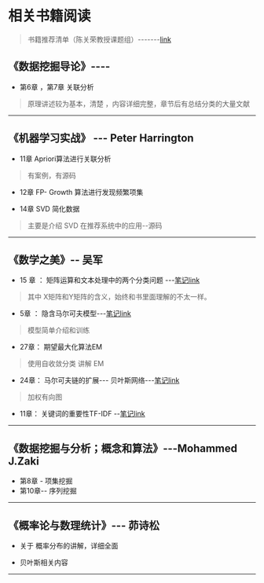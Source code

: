 # 相关书籍阅读
> 书籍推荐清单（陈关荣教授课题组）-------[link](http://www.ee.cityu.edu.hk/~gchen/ComplexNetworks/Books.htm)


## 《数据挖掘导论》----
* 第6章 ，第7章  关联分析
> 原理讲述较为基本，清楚 ，内容详细完整，章节后有总结分类的大量文献

------



##  《机器学习实战》  --- Peter Harrington

* 11章 Apriori算法进行关联分析
> 有案例，有源码

* 12章 FP- Growth 算法进行发现频繁项集


* 14章 SVD 简化数据
> 主要是介绍 SVD 在推荐系统中的应用--源码

-----


## 《数学之美》-- 吴军

* 15 章 ： 矩阵运算和文本处理中的两个分类问题 ---[笔记link](https://github.com/LiuChuang0059/Machine_Learning/blob/master/ML-in-Action/SVD.md#3-%E6%BD%9C%E5%9C%A8%E8%AF%AD%E4%B9%89%E7%B4%A2%E5%BC%95-latent-semantic-indexing)
> 其中 X矩阵和Y矩阵的含义，始终和书里面理解的不太一样。


* 5章 ： 隐含马尔可夫模型---[笔记link](https://github.com/LiuChuang0059/ComplexNetwork-DataMining/blob/master/techs/%E9%9A%90%E5%90%AB%E9%A9%AC%E5%B0%94%E5%8F%AF%E5%A4%AB%E6%A8%A1%E5%9E%8B.md)
>  模型简单介绍和训练


* 27章： 期望最大化算法EM
> 使用自收敛分类  讲解 EM

* 24章： 马尔可夫链的扩展--- 贝叶斯网络---[笔记link](https://github.com/LiuChuang0059/ComplexNetwork-DataMining/blob/master/techs/%E8%B4%9D%E5%8F%B6%E6%96%AF(Belief)%E7%BD%91%E7%BB%9C.md)
> 加权有向图

* 11章： 关键词的重要性TF-IDF --[笔记link](https://github.com/LiuChuang0059/ComplexNetwork-DataMining/blob/master/techs/TF-IDF.md)


------

## 《数据挖掘与分析；概念和算法》---Mohammed J.Zaki

* 第8章 - 项集挖掘
* 第10章-- 序列挖掘

-------
## 《概率论与数理统计》--- 茆诗松
* 关于 概率分布的讲解，详细全面

* 贝叶斯相关内容

-----




